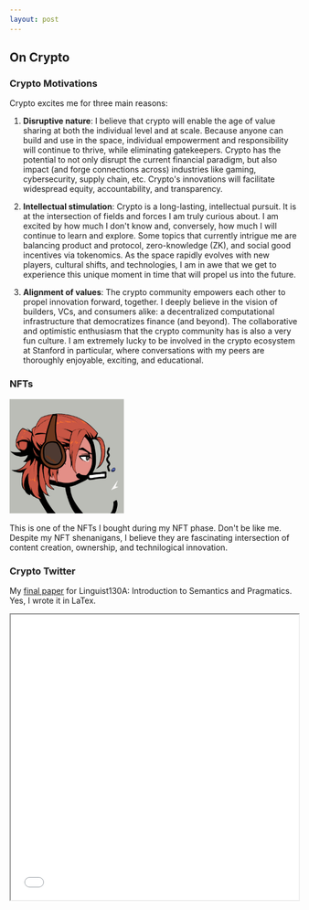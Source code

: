 ```yaml
---
layout: post
---
```

## On Crypto

### Crypto Motivations

Crypto excites me for three main reasons: 

1) **Disruptive nature**: I believe that crypto will enable the age of value sharing at both the individual level and at scale. Because anyone can build and use in the space, individual empowerment and responsibility will continue to thrive, while eliminating gatekeepers. Crypto has the potential to not only disrupt the current financial paradigm, but also impact (and forge connections across) industries like gaming, cybersecurity, supply chain, etc. Crypto's innovations will facilitate widespread equity, accountability, and transparency. 

2) **Intellectual stimulation**: Crypto is a long-lasting, intellectual pursuit. It is at the intersection of fields and forces I am truly curious about. I am excited by how much I don't know and, conversely, how much I will continue to learn and explore. Some topics that currently intrigue me are balancing product and protocol, zero-knowledge (ZK), and social good incentives via tokenomics. As the space rapidly evolves with new players, cultural shifts, and technologies, I am in awe that we get to experience this unique moment in time that will propel us into the future.

3) **Alignment of values**: The crypto community empowers each other to propel innovation forward, together. I deeply believe in the vision of builders, VCs, and consumers alike: a decentralized computational infrastructure that democratizes finance (and beyond). The collaborative and optimistic enthusiasm that the crypto community has is also a very fun culture. I am extremely lucky to be involved in the crypto ecosystem at Stanford in particular, where conversations with my peers are thoroughly enjoyable, exciting, and educational.


### NFTs

<img src="../zukimf.png" alt="my zuki mf" width="200"/>


This is one of the NFTs I bought during my NFT phase. Don't be like me. Despite my NFT shenanigans, I believe they are fascinating intersection of content creation, ownership, and technilogical innovation. 

### Crypto Twitter

My [final paper](https://github.com/kayleegeorge/kayleegeorge.github.io/blob/efb24b144723f6762a64b1dc6b4b74a9f9c9fef6/Ling130A_Final_Report_.pdf) for Linguist130A: Introduction to Semantics and Pragmatics. Yes, I wrote it in LaTex.

<iframe src="../Ling130A_Final_Report_.pdf" width="100%" height="500px"> </iframe>
